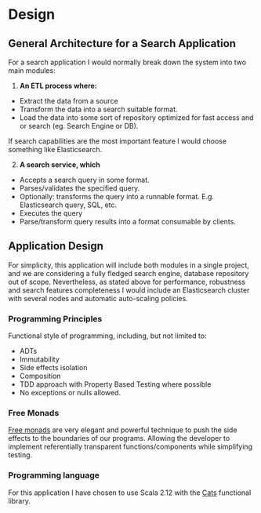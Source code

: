 # Design

## General Architecture for a Search Application

For a search application I would normally break down the system into two main modules:

1. **An ETL process where:**

* Extract the data from a source
* Transform the data into a search suitable format.
* Load the data into some sort of repository optimized for fast access and or search (eg. Search Engine or DB).
 
If search capabilities are the most important feature I would choose something like Elasticsearch.

2. **A search service, which**

* Accepts a search query in some format.
* Parses/validates the specified query.
* Optionally: transforms the query into a runnable format. E.g. Elasticsearch query, SQL, etc.
* Executes the query
* Parse/transform query results into a format consumable by clients.


## Application Design

For simplicity, this application will include both modules in a single project, and we are considering a fully fledged 
search engine, database repository out of scope. Nevertheless, as stated above for performance, robustness and search 
features completeness I would include an Elasticsearch cluster with several nodes and automatic auto-scaling policies.

### Programming Principles

Functional style of programming, including, but not limited to:

- ADTs
- Immutability
- Side effects isolation
- Composition
- TDD approach with Property Based Testing where possible
- No exceptions or nulls allowed.

### Free Monads

[Free monads](https://typelevel.org/cats/datatypes/freemonad.html) are very elegant and powerful technique to push the 
side effects to the boundaries of our programs. 
Allowing the developer to implement referentially transparent functions/components while simplifying testing.


### Programming language
For this application I have chosen to use Scala 2.12 with the [Cats](https://typelevel.org/cats/) functional library.
